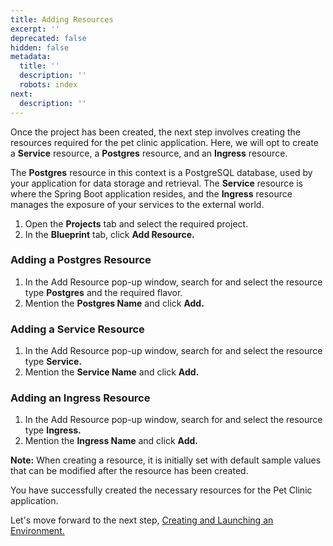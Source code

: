 ```yaml
---
title: Adding Resources
excerpt: ''
deprecated: false
hidden: false
metadata:
  title: ''
  description: ''
  robots: index
next:
  description: ''
---
```

Once the project has been created, the next step involves creating the resources required for the pet clinic application. Here, we will opt to create a **Service** resource, a **Postgres** resource, and an **Ingress** resource.

The **Postgres** resource in this context is a PostgreSQL database, used by your application for data storage and retrieval. The **Service** resource is where the Spring Boot application resides, and the **Ingress** resource manages the exposure of your services to the external world.

1. Open the **Projects** tab and select the required project. 
2. In the **Blueprint** tab, click **Add Resource.**

### Adding a Postgres Resource

1. In the Add Resource pop-up window, search for and select the resource type **Postgres** and the required flavor.
2. Mention the **Postgres Name** and click **Add.**

### Adding a Service Resource

1. In the Add Resource pop-up window, search for and select the resource type **Service.**
2. Mention the **Service Name** and click **Add.**

### Adding an Ingress Resource

1. In the Add Resource pop-up window, search for and select the resource type **Ingress.**
2. Mention the **Ingress Name** and click **Add.**

**Note:** When creating a resource, it is initially set with default sample values that can be modified after the resource has been created.

You have successfully created the necessary resources for the Pet Clinic application.

Let's move forward to the next step, [Creating and Launching an Environment.](doc:pet-clinic-environment)
